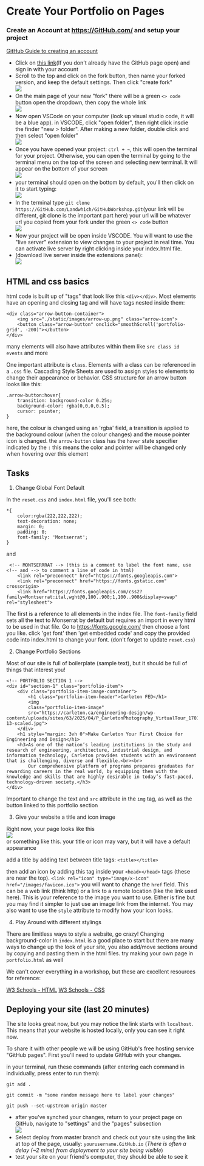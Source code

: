 # Create Your Portfolio on Pages

### Create an Account at https://GitHub.com/ and setup your project

[GitHub Guide to creating an account](https://docs.GitHub.com/en/get-started/start-your-journey/creating-an-account-on-GitHub)

- Click on [this link](https://GitHub.com/Landwhich/GitHubWorkshop)(If you don't already have the GitHub page open) and sign in with your account
- Scroll to the top and click on the fork button, then name your forked version, and keep the default settings. Then click "create fork"
<br><img src="./README_images/forking.png"><br>
- On the main page of your new "fork" there will be a green `<> code` button open the dropdown, then copy the whole link
<br><img src="./README_images/gitClone.png"><br>
- Now open VSCode on your computer (look up visual studio code, it will be a blue app). in VSCODE, click "open folder", then right click insdie the finder "new > folder". After making a new folder, double click and then select "open folder"
<br><img src="./README_images/vscodeIcon.png"><br>
- Once you have opened your project: `ctrl + ~`, this will open the terminal for your project. Otherwise, you can open the terminal by going to the terminal menu on the top of the screen and selecting new terminal. It will appear on the bottom of your screen
<br><img src="./README_images/terminal.png"><br>
- your terminal should open on the bottom by default, you'll then click on it to start typing:
<br><img src="./README_images/terminal-2.png"><br>
- In the terminal type `git clone https://GitHub.com/Landwhich/GitHubWorkshop.git`(your link will be different, git clone is the important part here) your url will be whatever url you copied from your fork under the green `<> code` button
<br><img src="./README_images/gitClone.png"><br>
- Now your project will be open inside VSCODE. You will want to use the "live server" extension to view changes to your project in real time. You can activate live server by right clicking inside your index.html file. 
- (download live server inside the extensions panel): 
<br><img src="./README_images/liveServer.png"><br>

## HTML and css basics

html code is built up of "tags" that look like this `<div></div>`. Most elements have an opening and closing tag and will have tags nested inside them:
```
<div class="arrow-button-container">
    <img src="./static/images/arrow-up.png" class="arrow-icon">
    <button class="arrow-button" onclick="smoothScroll('portfolio-grid', -200)"></button>
</div>
```
many elements will also have attributes within them like `src class id events` and more

One important attribute is `class`. Elements with a class can be referenced in a `.css` file. Cascading Style Sheets are used to assign styles to elements to change their appearance or behavior. CSS structure for an arrow button looks like this:
```
.arrow-button:hover{
    transition: background-color 0.25s;
    background-color: rgba(0,0,0,0.5);
    cursor: pointer;
}
```
here, the colour is changed using an 'rgba' field, a transition is applied to the background colour (when the colour changes) and the mouse pointer icon is changed. the `arrow-button` class has the `hover` state specifier indicated by the `:` this means the color and pointer will be changed only when hovering over this element

## Tasks

1. Change Global Font Default

In the `reset.css` and `index.html` file, you'll see both:
```
*{
    color:rgba(222,222,222);
    text-decoration: none;
    margin: 0;
    padding: 0;
    font-family: 'Montserrat';
}
```
and 
```
 <!-- MONTSERRRAT --> (this is a comment to label the font name, use <!-- and --> to comment a line of code in html)
    <link rel="preconnect" href="https://fonts.googleapis.com">
    <link rel="preconnect" href="https://fonts.gstatic.com" crossorigin>
    <link href="https://fonts.googleapis.com/css2?family=Montserrat:ital,wght@0,100..900;1,100..900&display=swap" rel="stylesheet">
```
The first is a reference to all elements in the index file. The `font-family` field sets all the text to Monserrat by default but requires an import in every html to be used in that file. Go to https://fonts.google.com/ then choose a font you like. click 'get font' then 'get embedded code' and copy the provided code into index.html to change your font. (don't forget to update `reset.css`)

2. Change Portfolio Sections

Most of our site is full of boilerplate (sample text), but it should be full of things that interest you! 
```
<!-- PORTFOLIO SECTION 1 -->
<div id="section-1" class="portfolio-item">
    <div class="portfolio-item-image-container">
        <h1 class="portfolio-item-header">Carleton FED</h1>
        <img 
        class="portfolio-item-image"
        src="https://carleton.ca/engineering-design/wp-content/uploads/sites/63/2025/04/P_CarletonPhotography_VirtualTour_170122-13-scaled.jpg">
    </div>
    <h1 style="margin: 3vh 0">Make Carleton Your First Choice for Engineering and Design</h1>
    <h3>As one of the nation’s leading institutions in the study and research of engineering, architecture, industrial design, and information technology, Carleton provides students with an environment that is challenging, diverse and flexible.<br><br>
        Our comprehensive platform of programs prepares graduates for rewarding careers in the real world, by equipping them with the knowledge and skills that are highly desirable in today’s fast-paced, technology-driven society.</h3>
</div>
```
Important to change the text and `src` attribute in the `img` tag, as well as the button linked to this portfolio section

3. Give your website a title and icon image

Right now, your page looks like this
<br><img src="./README_images/siteTitle.png"><br>
or something like this. your title or icon may vary, but it will have a default appearance

add a title by adding text between title tags: `<title></title>`

then add an icon by adding this tag inside your `<head></head>` tags (these are near the top). 
```<link rel="icon" type="image/x-icon" href="/images/favicon.ico">``` 
you will want to change the `href` field. This can be a web link (think http) or a link to a remote location (like the link used here). This is your reference to the image you want to use. Either is fine but you may find it simpler to just use an image link from the internet. You may also want to use the `style` attribute to modify how your icon looks. 

4. Play Around with different stylings

There are limitless ways to style a website, go crazy! Changing background-color in `index.html` is a good place to start but there are many ways to change up the look of your site, you also add/move sections around by copying and pasting them in the html files. try making your own page in `portfolio.html` as well

We can't cover everything in a workshop, but these are excellent resources for reference: 

[W3 Schools - HTML](https://www.w3schools.com/html/)
[W3 Schools - CSS](https://www.w3schools.com/css/)

## Deploying your site (last 20 minutes)

The site looks great now, but you may notice the link starts with `localhost`. This means that your website is hosted locally, only 
you can see it right now. 

To share it with other people we will be using GitHub's free hosting service "GitHub pages". First you'll need to update GitHub with your changes. 

in your terminal, run these commands (after entering each command in individually, press enter to run them): 
```
git add .
```
```
git commit -m "some random message here to label your changes"
```
```
git push --set-upstream origin master
```
- after you've synched your changes, return to your project page on GitHub, navigate to "settings" and the "pages" subsection
<br><img src="./README_images/branchDeployment.png"><br>
- Select deploy from master branch and check out your site using the link at top of the page, usually: `yourusername.GitHub.io` (*There is often a delay (~2 mins) from deployment to your site being visible*)
- test your site on your friend's computer, they should be able to see it




